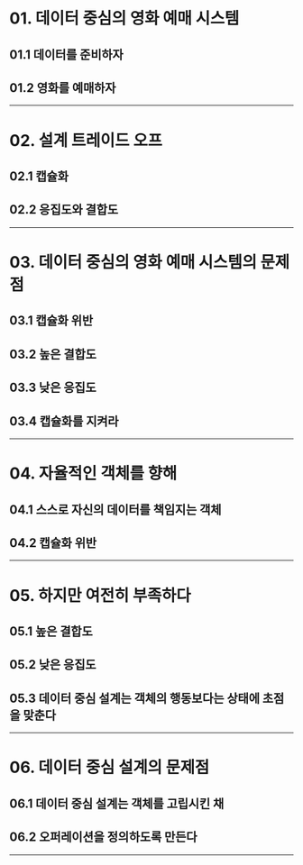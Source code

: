 # 01. 데이터 중심의 영화 예매 시스템

## 01.1 데이터를 준비하자
## 01.2 영화를 예매하자

--- 

# 02. 설계 트레이드 오프

## 02.1 캡슐화
## 02.2 응집도와 결합도

---

# 03. 데이터 중심의 영화 예매 시스템의 문제점

## 03.1 캡슐화 위반
## 03.2 높은 결합도
## 03.3 낮은 응집도
## 03.4 캡슐화를 지켜라

---

# 04. 자율적인 객체를 향해

## 04.1 스스로 자신의 데이터를 책임지는 객체
## 04.2 캡슐화 위반

---

# 05. 하지만 여전히 부족하다

## 05.1 높은 결합도
## 05.2 낮은 응집도
## 05.3 데이터 중심 설계는 객체의 행동보다는 상태에 초점을 맞춘다

---

# 06. 데이터 중심 설계의 문제점

## 06.1 데이터 중심 설계는 객체를 고립시킨 채
## 06.2 오퍼레이션을 정의하도록 만든다

---